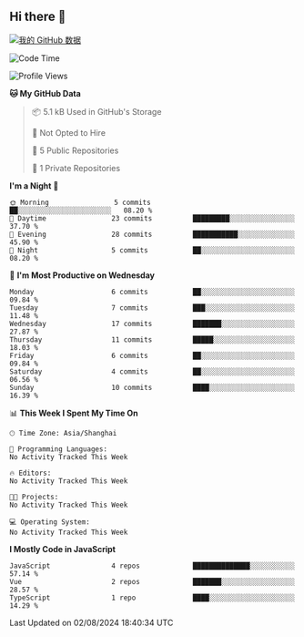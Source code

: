 ## Hi there 👋
[![我的 GitHub 数据](https://github-readme-stats.vercel.app/api?username=pixelpilotUm
)]()
<!--START_SECTION:waka-->
![Code Time](http://img.shields.io/badge/Code%20Time-0%20secs-blue)

![Profile Views](http://img.shields.io/badge/Profile%20Views-2-blue)

**🐱 My GitHub Data** 

> 📦 5.1 kB Used in GitHub's Storage 
 > 
> 🚫 Not Opted to Hire
 > 
> 📜 5 Public Repositories 
 > 
> 🔑 1 Private Repositories 
 > 
**I'm a Night 🦉** 

```text
🌞 Morning                5 commits           ██░░░░░░░░░░░░░░░░░░░░░░░   08.20 % 
🌆 Daytime                23 commits          █████████░░░░░░░░░░░░░░░░   37.70 % 
🌃 Evening                28 commits          ███████████░░░░░░░░░░░░░░   45.90 % 
🌙 Night                  5 commits           ██░░░░░░░░░░░░░░░░░░░░░░░   08.20 % 
```
📅 **I'm Most Productive on Wednesday** 

```text
Monday                   6 commits           ██░░░░░░░░░░░░░░░░░░░░░░░   09.84 % 
Tuesday                  7 commits           ███░░░░░░░░░░░░░░░░░░░░░░   11.48 % 
Wednesday                17 commits          ███████░░░░░░░░░░░░░░░░░░   27.87 % 
Thursday                 11 commits          █████░░░░░░░░░░░░░░░░░░░░   18.03 % 
Friday                   6 commits           ██░░░░░░░░░░░░░░░░░░░░░░░   09.84 % 
Saturday                 4 commits           ██░░░░░░░░░░░░░░░░░░░░░░░   06.56 % 
Sunday                   10 commits          ████░░░░░░░░░░░░░░░░░░░░░   16.39 % 
```


📊 **This Week I Spent My Time On** 

```text
🕑︎ Time Zone: Asia/Shanghai

💬 Programming Languages: 
No Activity Tracked This Week

🔥 Editors: 
No Activity Tracked This Week

🐱‍💻 Projects: 
No Activity Tracked This Week

💻 Operating System: 
No Activity Tracked This Week
```

**I Mostly Code in JavaScript** 

```text
JavaScript               4 repos             ██████████████░░░░░░░░░░░   57.14 % 
Vue                      2 repos             ███████░░░░░░░░░░░░░░░░░░   28.57 % 
TypeScript               1 repo              ████░░░░░░░░░░░░░░░░░░░░░   14.29 % 
```




 Last Updated on 02/08/2024 18:40:34 UTC
<!--END_SECTION:waka-->
<!--
**ovlineen/ovlineen** is a ✨ _special_ ✨ repository because its `README.md` (this file) appears on your GitHub profile.

Here are some ideas to get you started:

- 🔭 I’m currently working on ...
- 🌱 I’m currently learning ...
- 👯 I’m looking to collaborate on ...
- 🤔 I’m looking for help with ...
- 💬 Ask me about ...
- 📫 How to reach me: ...
- 😄 Pronouns: ...
- ⚡ Fun fact: ...
-->
